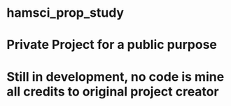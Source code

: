 # hamsci_prop_study
# Private Project for a public purpose
# Still in development, no code is mine all credits to original project creator
